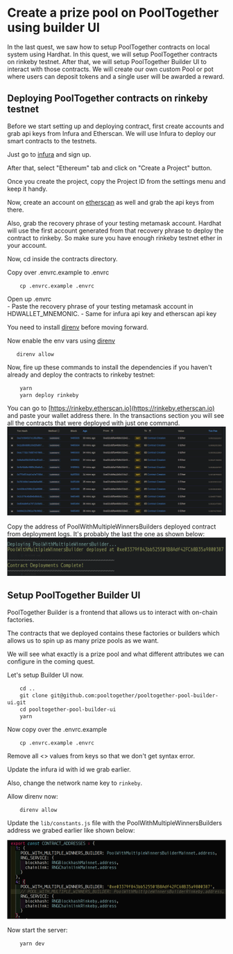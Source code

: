# Create a prize pool on PoolTogether using builder UI

In the last quest, we saw how to setup PoolTogether contracts on local system using Hardhat.
In this quest, we will setup PoolTogether contracts on rinkeby testnet. 
After that, we will setup PoolTogether Builder UI to interact with those contracts.
We will create our own custom Pool or pot where users can deposit tokens and a single user will be awarded a reward.


## Deploying PoolTogether contracts on rinkeby testnet

Before we start setting up and deploying contract, first create accounts and grab api keys from Infura and Etherscan. We will use Infura to deploy our smart contracts to the testnets. 

Just go to [infura](https://infura.io) and sign up. 

After that, select "Ethereum" tab and click on "Create a Project" button.

Once you create the project, copy the Project ID from the settings menu and keep it handy.

Now, create an account on [etherscan](https://etherscan.io) as well and grab the api keys from there.

Also, grab the recovery phrase of your testing metamask account. 
Hardhat will use the first account generated from that recovery phrase to deploy the contract to rinkeby. 
So make sure you have enough rinkeby testnet ether in your account.

Now, cd inside the contracts directory.

Copy over .envrc.example to .envrc

```
    cp .envrc.example .envrc
```

Open up .envrc  
    - Paste the recovery phrase of your testing metamask account in HDWALLET_MNEMONIC.
    - Same for infura api key and etherscan api key

You need to install [direnv](https://direnv.net/docs/installation.html) before moving forward.

Now enable the env vars using [direnv](https://direnv.net/docs/installation.html)
```
   direnv allow 
```

Now, fire up these commands to install the dependencies if you haven't already and deploy the contracts to rinkeby testnet:
```
    yarn
    yarn deploy rinkeby
```

You can go to [https://rinkeby.etherscan.io](https://rinkeby.etherscan.io) and paste your wallet address there.
In the transactions section you will see all the contracts that were deployed with just one command.
![](/learn_src/learn_assets/1.png)

Copy the address of PoolWithMultipleWinnersBuilders deployed contract from deployment logs. 
It's probably the last the one as shown below:
![](/learn_src/learn_assets/2.png)


## Setup PoolTogether Builder UI

PoolTogether Builder is a frontend that allows us to interact with on-chain factories. 

The contracts that we deployed contains these factories or builders which allows us to spin up as many prize pools as we want.

We will see what exactly is a prize pool and what different attributes we can configure in the coming quest.

Let's setup Builder UI now.

```
    cd ..
    git clone git@github.com:pooltogether/pooltogether-pool-builder-ui.git
    cd pooltogether-pool-builder-ui
    yarn
```

Now copy over the .envrc.example

```
    cp .envrc.example .envrc
```

Remove all <> values from keys so that we don't get syntax error.

Update the infura id with id we grab earlier.

Also, change the network name key to `rinkeby`.

Allow direnv now:
```
    direnv allow
```

Update the `lib/constants.js` file with the PoolWithMultipleWinnersBuilders address we grabed earlier like shown below:

![](/learn_src/learn_assets/3.png)

Now start the server:
```
    yarn dev
```



